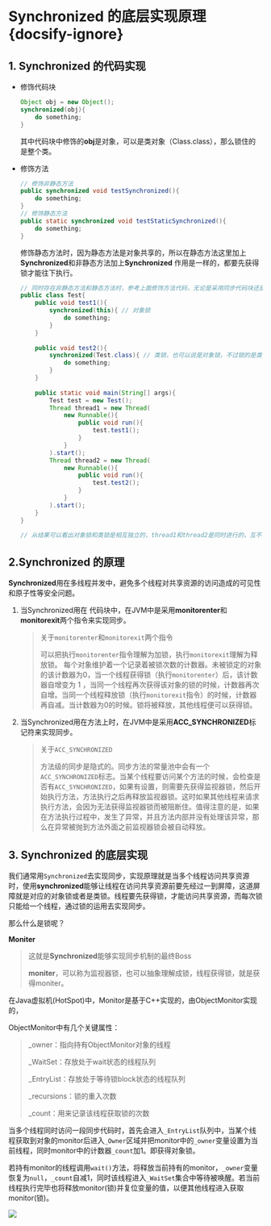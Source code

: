 # Synchronized 的底层实现原理 {docsify-ignore}

## 1. Synchronized 的代码实现

- 修饰代码块

  ~~~java
  Object obj = new Object();
  synchronized(obj){
      do something;
  }
  ~~~

  其中代码块中修饰的**obj**是对象，可以是类对象（Class.class），那么锁住的是整个类。

- 修饰方法

  ~~~java
  // 修饰非静态方法
  public synchronized void testSynchronized(){
      do something;
  }
  // 修饰静态方法
  public static synchronized void testStaticSynchronized(){
      do something;
  }
  ~~~

  修饰静态方法时，因为静态方法是对象共享的，所以在静态方法这里加上**Synchronized**和非静态方法加上**Synchronized** 作用是一样的，都要先获得锁才能往下执行。

  

  ~~~java
  // 同时存在非静态方法和静态方法时，参考上面修饰方法代码，无论是采用同步代码块还是同步方法
  public class Test{
      public void test1(){
          synchronized(this){ // 对象锁
              do something;
          }
      }
      
      public void test2(){
          synchronized(Test.class){ // 类锁，也可以说是对象锁，不过锁的是类，即同个类的不同对象在进入该方法时都会竞争锁，得到锁后才能往下执行
              do something;
          }
      }
      
      public static void main(String[] args){
          Test test = new Test();
          Thread thread1 = new Thread(
              new Runnable(){
                  public void run(){
                      test.test1();
                  }
              }
          ).start();
          Thread thread2 = new Thread(
              new Runnable(){
                  public void run(){
                      test.test2();
                  }
              }
          ).start();
      }
  }
  
  // 从结果可以看出对象锁和类锁是相互独立的，thread1和thread2是同时进行的，互不干扰。
  ~~~

  

## 2.Synchronized 的原理

 **Synchronized**用在多线程并发中，避免多个线程对共享资源的访问造成的可见性和原子性等安全问题。



1. 当Synchronized用在 代码块中，在JVM中是采用**monitorenter**和**monitorexit**两个指令来实现同步。

   > 关于`monitorenter`和`monitorexit`两个指令
   >
   > 可以把执行`monitorenter`指令理解为加锁，执行`monitorexit`理解为释放锁。 每个对象维护着一个记录着被锁次数的计数器。未被锁定的对象的该计数器为0，当一个线程获得锁（执行`monitorenter`）后，该计数器自增变为 1 ，当同一个线程再次获得该对象的锁的时候，计数器再次自增。当同一个线程释放锁（执行`monitorexit`指令）的时候，计数器再自减。当计数器为0的时候。锁将被释放，其他线程便可以获得锁。 

   

2. 当Synchronized用在方法上时，在JVM中是采用**ACC_SYNCHRONIZED**标记符来实现同步。

   > 关于`ACC_SYNCHRONIZED`
   >
   > 方法级的同步是隐式的。同步方法的常量池中会有一个`ACC_SYNCHRONIZED`标志。当某个线程要访问某个方法的时候，会检查是否有`ACC_SYNCHRONIZED`，如果有设置，则需要先获得监视器锁，然后开始执行方法，方法执行之后再释放监视器锁。这时如果其他线程来请求执行方法，会因为无法获得监视器锁而被阻断住。值得注意的是，如果在方法执行过程中，发生了异常，并且方法内部并没有处理该异常，那么在异常被抛到方法外面之前监视器锁会被自动释放。 

   

## 3. Synchronized 的底层实现

 我们通常用`Synchronized`去实现同步，实现原理就是当多个线程访问共享资源时，使用**synchronized**能够让线程在访问共享资源前要先经过一到屏障，这道屏障就是对应的对象锁或者是类锁。线程要先获得锁，才能访问共享资源，而每次锁只能给一个线程，通过锁的运用去实现同步。

那么什么是锁呢？



 **Moniter**

> 这就是**Synchronized**能够实现同步机制的最终Boss
>
> **moniter**，可以称为监视器锁，也可以抽象理解成锁，线程获得锁，就是获得moniter。

在Java虚拟机(HotSpot)中，Monitor是基于C++实现的，由ObjectMonitor实现的， 

ObjectMonitor中有几个关键属性： 

>_owner：指向持有ObjectMonitor对象的线程
>
>_WaitSet：存放处于wait状态的线程队列
>
>_EntryList：存放处于等待锁block状态的线程队列
>
>_recursions：锁的重入次数
>
>_count：用来记录该线程获取锁的次数

当多个线程同时访问一段同步代码时，首先会进入`_EntryList`队列中，当某个线程获取到对象的monitor后进入`_Owner`区域并把monitor中的`_owner`变量设置为当前线程，同时monitor中的计数器`_count`加1。即获得对象锁。

若持有monitor的线程调用`wait()`方法，将释放当前持有的monitor，`_owner`变量恢复为`null`，`_count`自减1，同时该线程进入`_WaitSet`集合中等待被唤醒。若当前线程执行完毕也将释放monitor(锁)并复位变量的值，以便其他线程进入获取monitor(锁)。

![](https://i.loli.net/2018/08/08/5b6a57a13eee0.jpg)

